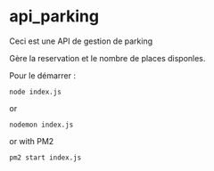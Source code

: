 # api_parking

Ceci est une API de gestion de parking

Gère la reservation et le nombre de places disponles.

Pour le démarrer :
```nodejs
node index.js 
```
or
```nodejs
nodemon index.js
```
or with PM2
```nodejs
pm2 start index.js
